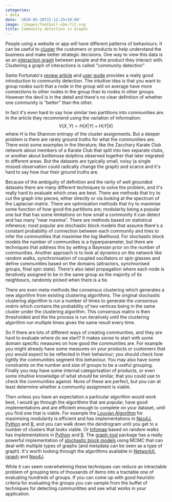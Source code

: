 ```yaml
---
categories:
- data
date: '2020-05-20T22:12:25+10:00'
image: /images/football-sbm-fit.svg
title: Community detection in Graphs
---
```


People using a website or app will have different patterns of behaviours.
It can be useful to [cluster](/clustering-segmentation) the customers or products to help understand the business and make better strategic decisions.
One way to view this data is as an [interaction graph](/recommendation-graph) between people and the product they interact with.
Clustering a graph of interactions is called "community detection"

Santo Fortunato's [review article](https://arxiv.org/abs/0906.0612) and [user guide](https://arxiv.org/abs/1608.00163) provides a really good introduction to community detection.
The intuitive idea is that you want to group nodes such that a node in the group will on average have more connections to other nodes in the group than to nodes in other groups.
However the devil is in the detail and there's no clear definition of whether one community is "better" than the other.

In fact it's even hard to say how similar two partitions into communities are.
In the article they recommend using the variation of information: $$ V(X, Y) = H(X \vert Y) + H (Y \vert X) $$ where *H* is the Shannon entropy of the cluster assignments.
But a deeper problem is there are rarely ground truths for what the communities are.
There exist some examples in the literature; like the Zacchary Karate Club network about members of a Karate Club that split into two separate clubs, or another about bottlenose dolphins observed together that later migrated to different areas. 
But the datasets are typically small, noisy (a single missed observation could radically change the graph) and scarce and it's hard to say how *true* their ground truths are.

Because of the ambiguity of definition and the rarity of well grounded datasets there are many different techniques to solve the problem, and it's really hard to evaluate which ones are best.
There are methods that try to cut the graph into pieces; either directly or via looking at the spectrum of the Laplacian matrix.
There are optimisation methods that try to maximise some function of how good the partitions are; modularity being a popular one but that has some limitations on how small a community it can detect and has many "near maxima".
There are methods based on statistical inference; most popular are stochastic block models that assume there's a constant probability of connection between each community and tries to infer the communities that maximise the log likelihood.
For stochastic block models the number of communities is a hyperparameter, but there are techniques that address this by setting a Bayesian prior on the number of communities.
Another approach is to look at dynamics on the network like random walks, synchronisation of coupled oscillators or spin glasses and define communities based on the domains (attractors, synchronised groups, final spin state).
There's also label propagation where each node is iteratively assigned to be in the same group as the majority of its neighbours, randomly picked when there is a tie.

There are even meta-methods like consensus clustering which generates a new algorithm from existing clustering algorithms.
The original stochastic clustering algorithm is run a number of times to generate the *consensus matrix* which contains the probability of two vertices being in the same cluster under the clustering algorithm.
This consensus matrix is then thresholded and the the process is run iteratively until the clustering algorithm run multiple times gives the same result every time.

So if there are lots of different ways of creating communities, and they are hard to evaluate where do we start?
It makes sense to start with some domain specific measures on how good the communities are.
For example you might already have some measures on your products or customers that you would expect to be reflected in their behaviour; you should check how tightly the communities segment this behaviour.
You may also have some constraints on the number and size of groups to be a useful grouping.
Finally you may have some internal categorisation of products, or even some intuitive knowledge of what should be similar, that you could use to check the communities against.
None of these are perfect, but you can at least determine whether a community assignment is viable.

Then unless you have an expectation a particular algorithm would work best, I would go through the algorithms that are popular, have good implementations and are efficient enough to complete on your dataset, until you find one that is viable.
For example the [Louvian Algorithm](https://en.wikipedia.org/wiki/Louvain_modularity) for maximising modularity is efficient and has implementations in [Neo4J](https://neo4j.com/docs/graph-algorithms/current/algorithms/louvain/), [Python](https://python-louvain.readthedocs.io/en/latest/api.html) and [R](https://igraph.org/r/doc/cluster_louvain.html), and you can walk down the dendrogram until you get to a number of clusters that looks viable.
Or [Infomap](https://www.mapequation.org/) based on random walks has implementations in [Python](https://mapequation.github.io/infomap/python/) and [R](https://igraph.org/r/doc/cluster_infomap.html).
The [graph-tool](https://graph-tool.skewed.de/) package has a really powerful implementation of [stochastic block models](https://graph-tool.skewed.de/static/doc/demos/inference/inference.html) using MCMC that can deal with multiple types of graphs (and metadata can be seen as a type of graph).
It's worth looking through the algorithms available in [NetworkX](https://networkx.github.io/documentation/stable/reference/algorithms/community.html), [igraph](https://igraph.org/c/doc/igraph-Community.html) and [Neo4J](https://neo4j.com/docs/graph-data-science/current/algorithms/community/). 

While it can seem overwhelming these techniques can reduce an intractable problem of grouping tens of thousands of items into a tractable one of evaluating hundreds of groups.
If you can come up with good heuristic criteria for evaluating the groups you can sample from the buffet of techniques for detecting communitites and see what works in your application.